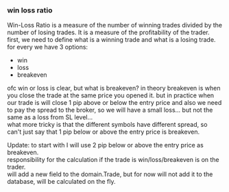 ### win loss ratio

Win-Loss Ratio is a measure of the number of winning trades divided by the number of losing trades. It is a measure of the profitability of the trader.  
first, we need to define what is a winning trade and what is a losing trade.  
for every we have 3 options:
* win
* loss
* breakeven

ofc win or loss is clear, but what is breakeven?  in theory breakeven is when you close the trade at the same price you opened it. but in practice when our trade is will close 1 pip above or below the entry price and also we need to pay the spread to the broker, so we will have a small loss...  but not the same as a loss from SL level...  
what more tricky is that the different symbols have different spread, so can't just say that 1 pip below or above the entry price is breakeven.

Update:
to start with I will use 2 pip below or above the entry price as breakeven.  
responsibility for the calculation if the trade is win/loss/breakeven is on the trader.  
will add a new field to the domain.Trade, but for now will not add it to the database, will be calculated on the fly.